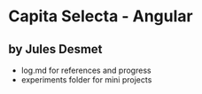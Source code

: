 # Capita Selecta - Angular
## by Jules Desmet 
- log.md for references and progress
- experiments folder for mini projects
